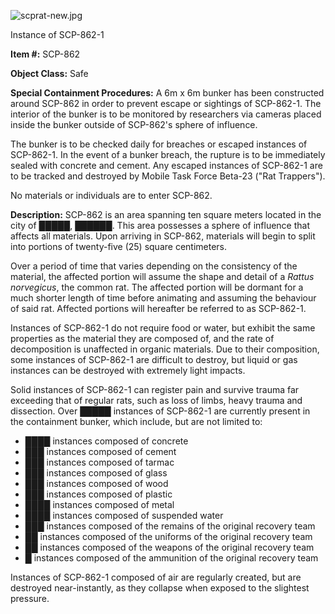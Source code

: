 ![scprat-new.jpg](http://scp-wiki.wdfiles.com/local--files/scp-862/scprat-new.jpg)

Instance of SCP-862-1

**Item #:** SCP-862

**Object Class:** Safe

**Special Containment Procedures:** A 6m x 6m bunker has been constructed around SCP-862 in order to prevent escape or sightings of SCP-862-1. The interior of the bunker is to be monitored by researchers via cameras placed inside the bunker outside of SCP-862's sphere of influence.

The bunker is to be checked daily for breaches or escaped instances of SCP-862-1. In the event of a bunker breach, the rupture is to be immediately sealed with concrete and cement. Any escaped instances of SCP-862-1 are to be tracked and destroyed by Mobile Task Force Beta-23 ("Rat Trappers").

No materials or individuals are to enter SCP-862.

**Description:** SCP-862 is an area spanning ten square meters located in the city of █████, ██████. This area possesses a sphere of influence that affects all materials. Upon arriving in SCP-862, materials will begin to split into portions of twenty-five (25) square centimeters.

Over a period of time that varies depending on the consistency of the material, the affected portion will assume the shape and detail of a _Rattus norvegicus_, the common rat. The affected portion will be dormant for a much shorter length of time before animating and assuming the behaviour of said rat. Affected portions will hereafter be referred to as SCP-862-1.

Instances of SCP-862-1 do not require food or water, but exhibit the same properties as the material they are composed of, and the rate of decomposition is unaffected in organic materials. Due to their composition, some instances of SCP-862-1 are difficult to destroy, but liquid or gas instances can be destroyed with extremely light impacts.

Solid instances of SCP-862-1 can register pain and survive trauma far exceeding that of regular rats, such as loss of limbs, heavy trauma and dissection. Over █████ instances of SCP-862-1 are currently present in the containment bunker, which include, but are not limited to:

*   ████ instances composed of concrete
*   ███ instances composed of cement
*   ███ instances composed of tarmac
*   ███ instances composed of glass
*   ███ instances composed of wood
*   ███ instances composed of plastic
*   ████ instances composed of metal
*   ████ instances composed of suspended water
*   ███ instances composed of the remains of the original recovery team
*   ██ instances composed of the uniforms of the original recovery team
*   ██ instances composed of the weapons of the original recovery team
*   █ instances composed of the ammunition of the original recovery team

Instances of SCP-862-1 composed of air are regularly created, but are destroyed near-instantly, as they collapse when exposed to the slightest pressure.